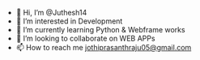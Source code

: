 - 👋 Hi, I’m @Juthesh14
- 👀 I’m interested in  Development
- 🌱 I’m currently learning Python & Webframe works
- 💞️ I’m looking to collaborate on WEB APPs
- 📫 How to reach me jothiprasanthraju05@gmail.com

<!---
Juthesh14/Juthesh14 is a ✨ special ✨ repository because its `README.md` (this file) appears on your GitHub profile.
You can click the Preview link to take a look at your changes.
--->

